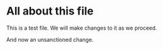 # All about this file
This is a test file. We will make changes to it as we proceed.

And now an unsanctioned change.